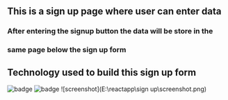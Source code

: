 ## This is a sign up page where user can enter data

### After entering the signup button the data will be store in the 
### same page below the sign up form

## Technology used to build this sign up form

![badge](https://img.shields.io/badge/Frontend-React%20Js-important)
![badge](https://img.shields.io/badge/Designing-Tailwind%20Css-blue)
![screenshot](E:\reactapp\sign up\screenshot.png)
